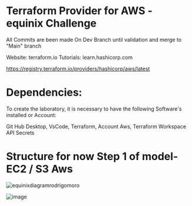 
# Terraform Provider for AWS - equinix Challenge

All Commits are been made On Dev Branch until validation and merge to "Main" branch

Website: terraform.io
Tutorials: learn.hashicorp.com

https://registry.terraform.io/providers/hashicorp/aws/latest

# Dependencies:
To create the laboratory, it is necessary to have the following Software's installed or Account:

Git Hub Desktop, VsCode, Terraform, Account Aws, Terraform Workspace API Secrets


# Structure for now Step 1 of model- EC2 / S3 Aws

![equinixdiagramrodrigomoro](https://user-images.githubusercontent.com/55367281/147306609-29a047b9-f439-4588-9434-ce92b7ea8c3b.jpg)

![image](https://user-images.githubusercontent.com/55367281/147495346-e1ab927b-6a21-42c5-b1f0-c63e91705efe.png)
